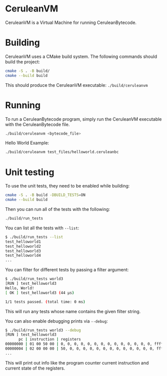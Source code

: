 # CeruleanVM

CeruleanVM is a Virtual Machine for running CeruleanBytecode.

# Building

CeruleanVM uses a CMake build system. The following commands should build the project:
```bash
cmake -S . -B build/
cmake --build build
```

This should produce the CeruleanVM executable: `./build/ceruleanvm`

# Running

To run a CeruleanBytecode program, simply run the CeruleanVM executable with the CeruleanBytecode file.
```bash
./build/ceruleanvm <bytecode_file>
```

Hello World Example:
```bash
./build/ceruleanvm test_files/helloworld.ceruleanbc
```

# Unit testing

To use the unit tests, they need to be enabled while building:
```bash
cmake -S . -B build -DBUILD_TESTS=ON
cmake --build build
```

Then you can run all of the tests with the following:
```bash
./build/run_tests
```

You can list all the tests with `--list`:
```bash
$ ./build/run_tests --list
test_helloworld1
test_helloworld2
test_helloworld3
test_helloworld4
...
```

You can filter for different tests by passing a filter argument:
```bash
$ ./build/run_tests world3
[RUN ] test_helloworld3
Hello, World!
[ OK ] test_helloworld3 (44 µs)

1/1 tests passed. (total time: 0 ms)
```
This will run any tests whose name contains the given filter string.

You can also enable debugging prints via `--debug`:
```bash
$ ./build/run_tests world3 --debug
[RUN ] test_helloworld3
      pc | instruction | registers
00000000 | 01 00 50 00 | 0, 0, 0, 0, 0, 0, 0, 0, 0, 0, 0, 0, 0, 0, ffffffff, ffffffff,
00000004 | 02 00 00 00 | 50, 0, 0, 0, 0, 0, 0, 0, 0, 0, 0, 0, 0, 0, ffffffff, ffffffff,
...
```
This will print out info like the program counter current instruction and current state of the registers.
